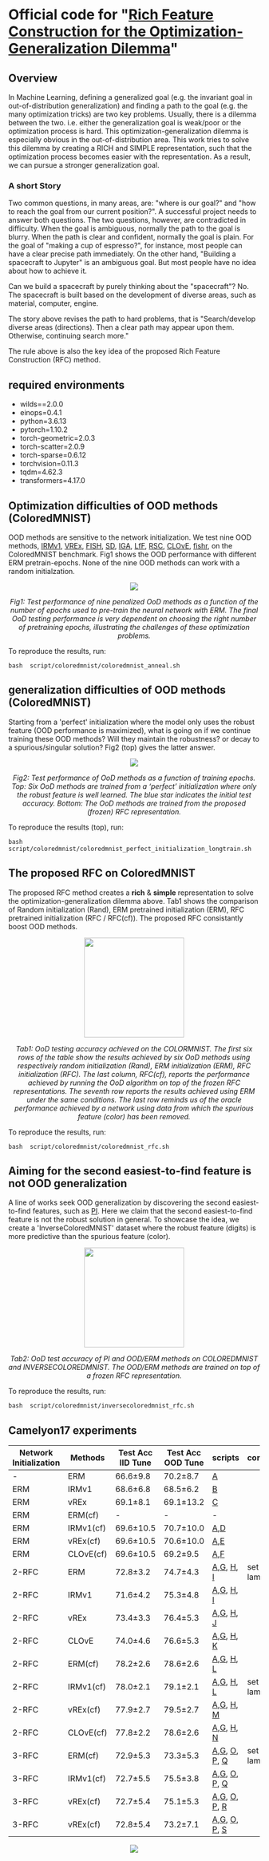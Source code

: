 # Official code for "[Rich Feature Construction for the Optimization-Generalization Dilemma](https://arxiv.org/pdf/2203.15516.pdf)"

## Overview
In Machine Learning, defining a generalized goal (e.g. the invariant goal in out-of-distribution generalization) and finding a path to the goal (e.g. the many optimization tricks) are two key problems. Usually, there is a dilemma between the two. i.e. either the generalization goal is weak/poor or the optimization process is hard. This optimization-generalization dilemma is especially obvious in the out-of-distribution area. This work tries to solve this dilemma by creating a RICH and SIMPLE representation, such that the optimization process becomes easier with the representation. As a result, we can pursue a stronger generalization goal.



### A short Story
Two common questions, in many areas, are: "where is our goal?" and "how to reach the goal from our current position?". A successful project needs to answer both questions. The two questions, however, are contradicted in difficulty. When the goal is ambiguous, normally the path to the goal is blurry. When the path is clear and confident, normally the goal is plain. For the goal of "making a cup of espresso?", for instance, most people can have a clear precise path immediately. On the other hand, "Building a spacecraft to Jupyter" is an ambiguous goal. But most people have no idea about how to achieve it. 

Can we build a spacecraft by purely thinking about the "spacecraft"? No. The spacecraft is built based on the development of diverse areas, such as material, computer, engine. 

The story above revises the path to hard problems, that is "Search/develop diverse areas (directions). Then a clear path may appear upon them. Otherwise, continuing search more."

The rule above is also the key idea of the proposed Rich Feature Construction (RFC) method. 



## required environments

* wilds==2.0.0
* einops=0.4.1
* python=3.6.13
* pytorch=1.10.2
* torch-geometric=2.0.3
* torch-scatter=2.0.9
* torch-sparse=0.6.12
* torchvision=0.11.3
* tqdm=4.62.3
* transformers=4.17.0


## Optimization difficulties of OOD methods (ColoredMNIST)
OOD methods are sensitive to the network initialization. We test nine OOD methods, [IRMv1](https://arxiv.org/abs/1907.02893), [VREx](https://arxiv.org/abs/2003.00688), [FISH](https://arxiv.org/abs/2104.09937), [SD](https://arxiv.org/abs/2011.09468), [IGA](https://arxiv.org/abs/2008.01883), [LfF](https://arxiv.org/abs/2007.02561), [RSC](https://arxiv.org/abs/2007.02454), [CLOvE](https://arxiv.org/abs/2102.10395), [fishr](https://arxiv.org/abs/2109.02934), on the ColoredMNIST benchmark. Fig1 shows the OOD performance with different ERM pretrain-epochs. None of the nine OOD methods can work with a random initialzation. 

<p align="center">
  <image src='figures/anneal_nll_full.png'/>
</p>

<p align="center">
<em>
  Fig1: Test performance of nine penalized OoD methods as
a function of the number of epochs used to pre-train the neural
network with ERM. The final OoD testing performance is very
dependent on choosing the right number of pretraining epochs,
illustrating the challenges of these optimization problems.
</em>
</p>
 
To reproduce the results, run: 

`bash  script/coloredmnist/coloredmnist_anneal.sh`


## generalization difficulties of OOD methods (ColoredMNIST)

Starting from a 'perfect' initialization where the model only uses the robust feature (OOD performance is maximized), what is going on if we continue training these OOD methods? Will they maintain the robustness? or decay to a spurious/singular solution? Fig2 (top) gives the latter answer. 

<p align="center">
<image src='figures/long_train_vstack.png'/>
</p>

<p align="center">
<em>
  Fig2: Test performance of OoD methods as a function of training epochs. 
  Top: Six OoD methods are trained from a ‘perfect’ initialization where only the robust feature is well learned. 
  The blue star indicates the initial test accuracy. 
  Bottom: The OoD methods are trained from the proposed (frozen) RFC representation.
</em>
</p>

To reproduce the results (top), run:

`bash  script/coloredmnist/coloredmnist_perfect_initialization_longtrain.sh`


## The proposed RFC on ColoredMNIST
The proposed RFC method creates a **rich** & **simple** representation to solve the optimization-generalization dilemma above. Tab1 shows the comparison of Random initialization (Rand), ERM pretrained initialization (ERM), RFC pretrained initialization (RFC / RFC(cf)). The proposed RFC consistantly boost OOD methods. 

<p align="center">
<image src="figures/colormnist.png" width="200"/>
</p>
<p align="center">
  <em>Tab1: OoD testing accuracy achieved on the COLORMNIST.
The first six rows of the table show the results achieved by six
OoD methods using respectively random initialization (Rand),
ERM initialization (ERM), RFC initialization (RFC). The last
column, RFC(cf), reports the performance achieved by running
the OoD algorithm on top of the frozen RFC representations. The
seventh row reports the results achieved using ERM under the same
conditions. The last row reminds us of the oracle performance
achieved by a network using data from which the spurious feature
(color) has been removed.
</em>
</p>

To reproduce the results, run: 

`bash  script/coloredmnist/coloredmnist_rfc.sh`

## Aiming for the second easiest-to-find feature is not OOD generalization
A line of works seek OOD generalization by discovering the second easiest-to-find features, such as [PI](https://arxiv.org/abs/2105.12628). Here we claim that the second easiest-to-find feature is not the robust solution in general. To showcase the idea, we create a 'InverseColoredMNIST' dataset where the robust feature (digits) is more predictive than the spurious feature (color). 

<p align="center">
<image src="figures/inversecoloredmnist.png" width="200" />
</p>

<p align="center">
<em>
Tab2: OoD test accuracy of PI and OOD/ERM methods on COLOREDMNIST and INVERSECOLOREDMNIST. The OOD/ERM
methods are trained on top of a frozen RFC representation.
</em>
</p>


To reproduce the results, run:

`bash  script/coloredmnist/inversecoloredmnist_rfc.sh`


## Camelyon17 experiments


| Network  Initialization   | Methods | Test Acc IID Tune | Test Acc OOD Tune | scripts | comments|
|------|----------|-----------|-----------|-----------------|--------------|
|-     | ERM      | 66.6±9.8  | 70.2±8.7  | [A](scripts/camelyon17/camelyon17_erm.sh) ||
|ERM   | IRMv1    | 68.6±6.8  | 68.5±6.2  | [B](scripts/camelyon17/camelyon17_irm.sh) ||
|ERM   | vREx     | 69.1±8.1  | 69.1±13.2 | [C](scripts/camelyon17/camelyon17_vrex.sh) ||
|ERM   |ERM(cf)   |         - |         - |      -  ||
|ERM   |IRMv1(cf) | 69.6±10.5 | 70.7±10.0 | [A](scripts/camelyon17/camelyon17_erm.sh),[D](scripts/camelyon17/camelyon17_erm_irmlinear.sh) ||
|ERM   |vREx(cf)  | 69.6±10.5 | 70.6±10.0 | [A](scripts/camelyon17/camelyon17_erm.sh),[E](scripts/camelyon17/camelyon17_erm_vrexlinear.sh) ||
|ERM   |CLOvE(cf) | 69.6±10.5 | 69.2±9.5  | [A](scripts/camelyon17/camelyon17_erm.sh),[F](scripts/camelyon17/camelyon17_erm_clovelinear.sh) ||
|2-RFC | ERM      | 72.8±3.2  | 74.7±4.3  | [A](scripts/camelyon17/camelyon17_erm.sh),[G](scripts/camelyon17/camelyon17_rfc_r1.sh), [H](scripts/camelyon17camelyon17_rfc_r0r1_syn.sh), [I](scripts/camelyon17/camelyon17_rfc_r0r1_syneven_irm_l2.sh) | set lambda=0 |
|2-RFC | IRMv1    | 71.6±4.2  | 75.3±4.8  | [A](scripts/camelyon17/camelyon17_erm.sh),[G](scripts/camelyon17/camelyon17_rfc_r1.sh), [H](scripts/camelyon17camelyon17_rfc_r0r1_syn.sh), [I](scripts/camelyon17/camelyon17_rfc_r0r1_syneven_irm_l2.sh) ||
|2-RFC | vREx     | 73.4±3.3  | 76.4±5.3  | [A](scripts/camelyon17/camelyon17_erm.sh),[G](scripts/camelyon17/camelyon17_rfc_r1.sh), [H](scripts/camelyon17camelyon17_rfc_r0r1_syn.sh), [J](scripts/camelyon17/camelyon17_rfc_r0r1_syneven_vrex_l2.sh) ||
|2-RFC | CLOvE    | 74.0±4.6  | 76.6±5.3  | [A](scripts/camelyon17/camelyon17_erm.sh),[G](scripts/camelyon17/camelyon17_rfc_r1.sh), [H](scripts/camelyon17camelyon17_rfc_r0r1_syn.sh), [K](scripts/camelyon17/camelyon17_rfc_r0r1_syneven_clove_l2.sh) ||
|2-RFC | ERM(cf)  | 78.2±2.6  | 78.6±2.6  | [A](scripts/camelyon17/camelyon17_erm.sh),[G](scripts/camelyon17/camelyon17_rfc_r1.sh), [H](scripts/camelyon17camelyon17_rfc_r0r1_syn.sh), [L](scripts/camelyon17/camelyon17_rfc_r0r1_syneven_irm_linear.sh) ||
|2-RFC | IRMv1(cf)| 78.0±2.1  | 79.1±2.1  | [A](scripts/camelyon17/camelyon17_erm.sh),[G](scripts/camelyon17/camelyon17_rfc_r1.sh), [H](scripts/camelyon17camelyon17_rfc_r0r1_syn.sh), [L](scripts/camelyon17/camelyon17_rfc_r0r1_syneven_irm_linear.sh) |set lambda=0 |
|2-RFC | vREx(cf) | 77.9±2.7  | 79.5±2.7  | [A](scripts/camelyon17/camelyon17_erm.sh),[G](scripts/camelyon17/camelyon17_rfc_r1.sh), [H](scripts/camelyon17camelyon17_rfc_r0r1_syn.sh), [M](scripts/camelyon17/camelyon17_rfc_r0r1_syneven_vrex_linear.sh) ||
|2-RFC | CLOvE(cf)| 77.8±2.2  | 78.6±2.6  | [A](scripts/camelyon17/camelyon17_erm.sh),[G](scripts/camelyon17/camelyon17_rfc_r1.sh), [H](scripts/camelyon17camelyon17_rfc_r0r1_syn.sh), [N](scripts/camelyon17/camelyon17_rfc_r0r1_syneven_clove_linear.sh) ||
|3-RFC | ERM(cf)  | 72.9±5.3  | 73.3±5.3  | [A](scripts/camelyon17/camelyon17_erm.sh),[G](scripts/camelyon17/camelyon17_rfc_r1.sh), [O](scripts/camelyon17/camelyon17_rfc_r2.sh), [P](scripts/camelyon17/camelyon17_rfc_r0r1r2_syn.sh), [Q](scripts/camelyon17/camelyon17_rfc_r0r1r2_syn_irm_linear.sh) |set lambda=0|
|3-RFC | IRMv1(cf)| 72.7±5.5  | 75.5±3.8  | [A](scripts/camelyon17/camelyon17_erm.sh),[G](scripts/camelyon17/camelyon17_rfc_r1.sh), [O](scripts/camelyon17/camelyon17_rfc_r2.sh), [P](scripts/camelyon17/camelyon17_rfc_r0r1r2_syn.sh), [Q](scripts/camelyon17/camelyon17_rfc_r0r1r2_syn_irm_linear.sh) ||
|3-RFC | vREx(cf) | 72.7±5.4  | 75.1±5.3  | [A](scripts/camelyon17/camelyon17_erm.sh),[G](scripts/camelyon17/camelyon17_rfc_r1.sh), [O](scripts/camelyon17/camelyon17_rfc_r2.sh), [P](scripts/camelyon17/camelyon17_rfc_r0r1r2_syn.sh), [R](scripts/camelyon17/camelyon17_rfc_r0r1r2_syn_vrex_linear.sh) ||
|3-RFC | vREx(cf) | 72.8±5.4  | 73.2±7.1  | [A](scripts/camelyon17/camelyon17_erm.sh),[G](scripts/camelyon17/camelyon17_rfc_r1.sh), [O](scripts/camelyon17/camelyon17_rfc_r2.sh), [P](scripts/camelyon17/camelyon17_rfc_r0r1r2_syn.sh), [S](scripts/camelyon17/camelyon17_rfc_r0r1r2_syn_clove_linear.sh) ||



<p align="center">
<image src='figures/lambda_valid_test_irm_vrex_clove.png'>
</p>




